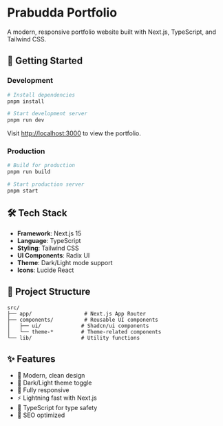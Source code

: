 # Prabudda Portfolio

A modern, responsive portfolio website built with Next.js, TypeScript, and Tailwind CSS.

## 🚀 Getting Started

### Development

```bash
# Install dependencies
pnpm install

# Start development server
pnpm run dev
```

Visit [http://localhost:3000](http://localhost:3000) to view the portfolio.

### Production

```bash
# Build for production
pnpm run build

# Start production server
pnpm start
```

## 🛠️ Tech Stack

- **Framework**: Next.js 15
- **Language**: TypeScript
- **Styling**: Tailwind CSS
- **UI Components**: Radix UI
- **Theme**: Dark/Light mode support
- **Icons**: Lucide React

## 📁 Project Structure

```
src/
├── app/                 # Next.js App Router
├── components/          # Reusable UI components
│   ├── ui/             # Shadcn/ui components
│   └── theme-*         # Theme-related components
└── lib/                # Utility functions
```


## ✨ Features

- 🎨 Modern, clean design
- 🌙 Dark/Light theme toggle
- 📱 Fully responsive
- ⚡ Lightning fast with Next.js
- 🔧 TypeScript for type safety
- 🎯 SEO optimized